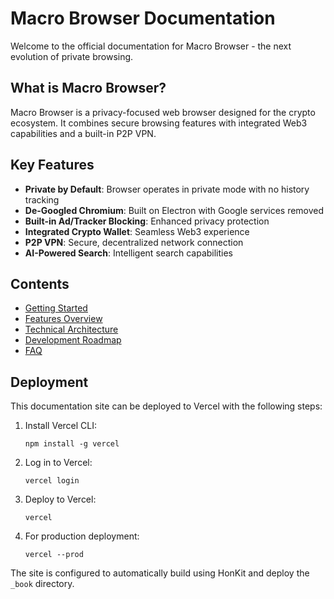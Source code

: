 # Macro Browser Documentation

Welcome to the official documentation for Macro Browser - the next evolution of private browsing.

## What is Macro Browser?

Macro Browser is a privacy-focused web browser designed for the crypto ecosystem. It combines secure browsing features with integrated Web3 capabilities and a built-in P2P VPN.

## Key Features

- **Private by Default**: Browser operates in private mode with no history tracking
- **De-Googled Chromium**: Built on Electron with Google services removed
- **Built-in Ad/Tracker Blocking**: Enhanced privacy protection
- **Integrated Crypto Wallet**: Seamless Web3 experience
- **P2P VPN**: Secure, decentralized network connection
- **AI-Powered Search**: Intelligent search capabilities

## Contents

- [Getting Started](getting-started/README.md)
- [Features Overview](features/README.md)
- [Technical Architecture](technical/README.md)
- [Development Roadmap](roadmap/README.md)
- [FAQ](faq.md)

## Deployment

This documentation site can be deployed to Vercel with the following steps:

1. Install Vercel CLI:
   ```
   npm install -g vercel
   ```

2. Log in to Vercel:
   ```
   vercel login
   ```

3. Deploy to Vercel:
   ```
   vercel
   ```

4. For production deployment:
   ```
   vercel --prod
   ```

The site is configured to automatically build using HonKit and deploy the `_book` directory. 